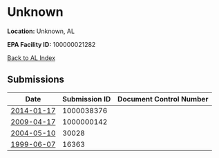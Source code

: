# Unknown

**Location:** Unknown, AL

**EPA Facility ID:** 100000021282

[Back to AL Index](../../index.md)

## Submissions

| Date | Submission ID | Document Control Number |
|------|--------------|-------------------------|
| [2014-01-17](submissions/1000038376.md) | 1000038376 |  |
| [2009-04-17](submissions/1000000142.md) | 1000000142 |  |
| [2004-05-10](submissions/30028.md) | 30028 |  |
| [1999-06-07](submissions/16363.md) | 16363 |  |

